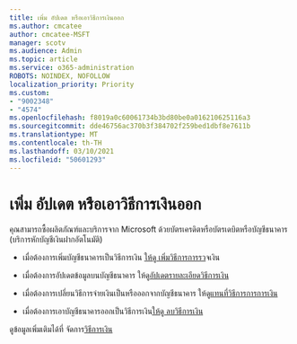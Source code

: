 ```yaml
---
title: เพิ่ม อัปเดต หรือเอาวิธีการเงินออก
ms.author: cmcatee
author: cmcatee-MSFT
manager: scotv
ms.audience: Admin
ms.topic: article
ms.service: o365-administration
ROBOTS: NOINDEX, NOFOLLOW
localization_priority: Priority
ms.custom:
- "9002348"
- "4574"
ms.openlocfilehash: f8019a0c60061734b3bd80be0a016210625116a3
ms.sourcegitcommit: dde46756ac370b3f384702f259bed1dbf8e7611b
ms.translationtype: MT
ms.contentlocale: th-TH
ms.lasthandoff: 03/10/2021
ms.locfileid: "50601293"
---
```

# <a name="add-update-or-remove-payment-method"></a>เพิ่ม อัปเดต หรือเอาวิธีการเงินออก

คุณสามารถซื้อผลิตภัณฑ์และบริการจาก Microsoft ด้วยบัตรเครดิตหรือบัตรเดบิตหรือบัญชีธนาคาร (บริการหักบัญชีเงินฝากอัตโนมัติ)

- เมื่อต้องการเพิ่มบัญชีธนาคารเป็นวิธีการเงิน [ให้ดู เพิ่มวิธีการการรว](https://docs.microsoft.com/microsoft-365/commerce/billing-and-payments/manage-payment-methods#add-a-payment-method)จเงิน

- เมื่อต้องการอัปเดตข้อมูลบนบัญชีธนาคาร ให้ดู[อัปเดตรายละเอียดวิธีการเงิน](https://docs.microsoft.com/microsoft-365/commerce/billing-and-payments/manage-payment-methods#update-payment-method-details)

- เมื่อต้องการเปลี่ยนวิธีการจ่ายเงินเป็นหรือออกจากบัญชีธนาคาร ให้ดู[แทนที่วิธีการการการเงิน](https://docs.microsoft.com/microsoft-365/commerce/billing-and-payments/manage-payment-methods#replace-a-payment-method)

- เมื่อต้องการเอาบัญชีธนาคารออกเป็นวิธีการเงิน[ให้ดู ลบวิธีการเงิน](https://docs.microsoft.com/microsoft-365/commerce/billing-and-payments/manage-payment-methods#delete-a-payment-method)

ดูข้อมูลเพิ่มเติมได้ที่ จัดการ[วิธีการเงิน](https://docs.microsoft.com/microsoft-365/commerce/billing-and-payments/manage-payment-methods)
